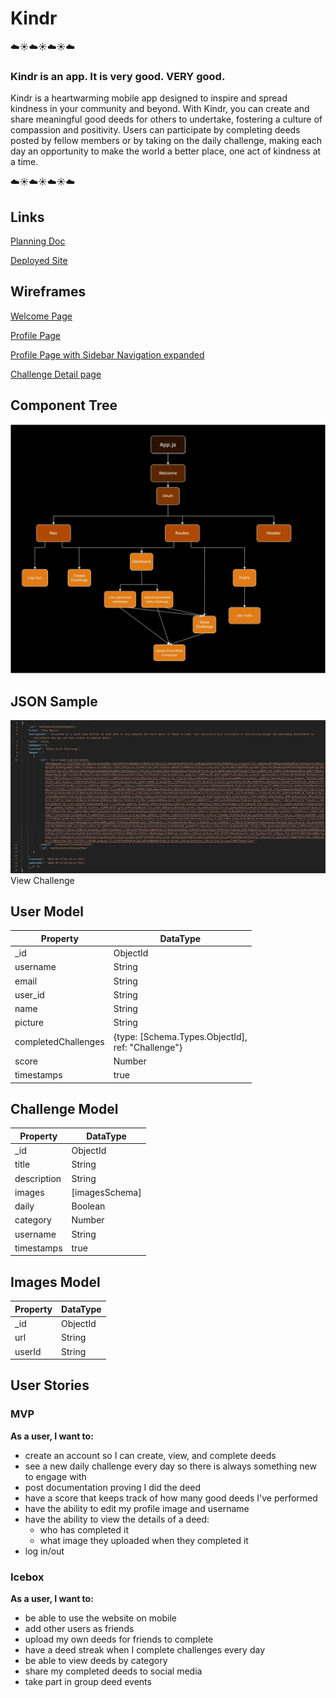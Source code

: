 # Kindr
☁️☀️☁️☀️☁️☀️☁️
### Kindr is an app. It is very good. VERY good.
Kindr is a heartwarming mobile app designed to inspire and spread kindness in your community and beyond. With Kindr, you can create and share meaningful good deeds for others to undertake, fostering a culture of compassion and positivity. Users can participate by completing deeds posted by fellow members or by taking on the daily challenge, making each day an opportunity to make the world a better place, one act of kindness at a time.

☁️☀️☁️☀️☁️☀️☁️
## Links
[Planning Doc](https://docs.google.com/spreadsheets/d/1kXggdpVkpJB4srXLQ7oCzz-bO5aigSFOcm3LXgskZB4/edit?usp=sharing)

[Deployed Site](https://graceful-pixie-5234dd.netlify.app)

## Wireframes
[Welcome Page](wireframes/desktop-welcomepage.jpg)

[Profile Page](wireframes/profile-page.jpg)

[Profile Page with Sidebar Navigation expanded](wireframes/sidebar-expanded.jpg)

[Challenge Detail page](wireframes/show-challenge.jpg)



## Component Tree
![Component Tree](Planning-Doc/Component-Hierarchy.jpg)

## JSON Sample
![JSON Sample](Planning-Doc/JSON.jpg)
View Challenge

## User Model
| Property      | DataType |
| ----------- | ----------- |
| _id                   | ObjectId       |
| username              | String         |
| email                 | String         |
| user_id               | String         |
| name                  | String         |
| picture               | String         |
| completedChallenges   | {type: [Schema.Types.ObjectId],<br>ref: "Challenge"} |
| score                 | Number         |
| timestamps            | true           |

## Challenge Model
| Property      | DataType       |
| -----------   | -----------    |
| _id           | ObjectId       |
| title         | String         |
| description   | String         |
| images        | [imagesSchema] |
| daily         | Boolean        |
| category      | Number         |
| username      | String         |
| timestamps    | true           |

## Images Model
| Property    | DataType    |
| ----------- | ----------- |
| _id         | ObjectId    |
| url         | String      |
| userId      | String      |

## User Stories
### MVP
**As a user, I want to:**
- create an account so I can create, view, and complete deeds
- see a new daily challenge every day so there is always something new to engage with
- post documentation proving I did the deed
- have a score that keeps track of how many good deeds I've performed
- have the ability to edit my profile image and username
- have the ability to view the details of a deed:
    - who has completed it
    - what image they uploaded when they completed it
- log in/out
### Icebox
**As a user, I want to:**
- be able to use the website on mobile
- add other users as friends
- upload my own deeds for friends to complete
- have a deed streak when I complete challenges every day
- be able to view deeds by category
- share my completed deeds to social media
- take part in group deed events